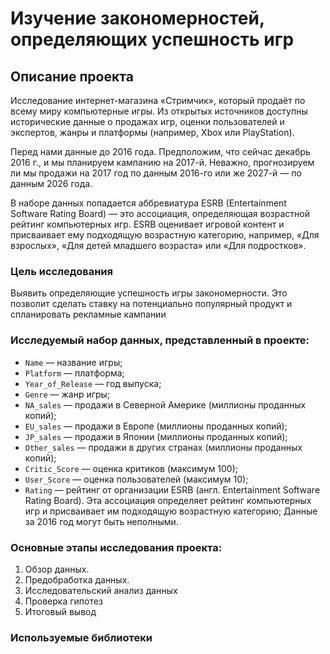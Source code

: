 # Изучение закономерностей, определяющих успешность игр

## Описание проекта
Исследование интернет-магазина «Стримчик», который продаёт по всему миру компьютерные игры. Из открытых источников доступны исторические данные о продажах игр, оценки пользователей и экспертов, жанры и платформы (например, Xbox или PlayStation).

Перед нами данные до 2016 года. Предположим, что сейчас декабрь 2016 г., и мы планируем кампанию на 2017-й. Неважно, прогнозируем ли мы продажи на 2017 год по данным 2016-го или же 2027-й — по данным 2026 года.

В наборе данных попадается аббревиатура ESRB (Entertainment Software Rating Board) — это ассоциация, определяющая возрастной рейтинг компьютерных игр. ESRB оценивает игровой контент и присваивает ему подходящую возрастную категорию, например, «Для взрослых», «Для детей младшего возраста» или «Для подростков».

### Цель исследования
Выявить определяющие успешность игры закономерности. Это позволит сделать ставку на потенциально популярный продукт и спланировать рекламные кампании

### Исследуемый набор данных, представленный в проекте:
* `Name` — название игры;
* `Platform` — платформа; 
* `Year_of_Release` — год выпуска;
* `Genre` — жанр игры;
* `NA_sales` — продажи в Северной Америке (миллионы проданных копий);
* `EU_sales` — продажи в Европе (миллионы проданных копий);
* `JP_sales` — продажи в Японии (миллионы проданных копий);
* `Other_sales` — продажи в других странах (миллионы проданных копий);
* `Critic_Score` — оценка критиков (максимум 100);
* `User_Score` — оценка пользователей (максимум 10);
* `Rating` — рейтинг от организации ESRB (англ. Entertainment Software Rating Board). Эта ассоциация определяет рейтинг компьютерных игр и присваивает им подходящую возрастную категорию;
Данные за 2016 год могут быть неполными.

### Основные этапы исследования проекта:
1. Обзор данных.
2. Предобработка данных.
3. Исследовательский анализ данных
4. Проверка гипотез
5. Итоговый вывод

### Используемые библиотеки
